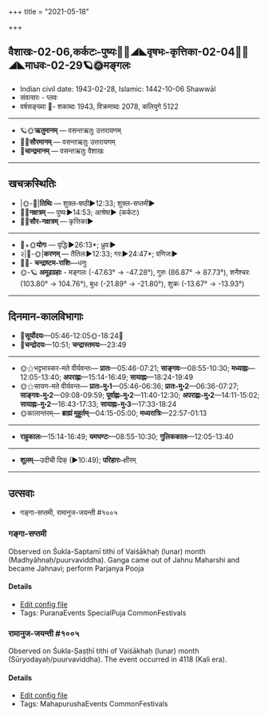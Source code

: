 +++
title = "2021-05-18"

+++
## वैशाखः-02-06,कर्कटः-पुष्यः🌛🌌◢◣वृषभः-कृत्तिका-02-04🌌🌞◢◣माधवः-02-29🪐🌞मङ्गलः
- Indian civil date: 1943-02-28, Islamic: 1442-10-06 Shawwāl
- संवत्सरः - प्लवः
- वर्षसङ्ख्या 🌛- शकाब्दः 1943, विक्रमाब्दः 2078, कलियुगे 5122
___________________
- 🪐🌞**ऋतुमानम्** — वसन्तऋतुः उत्तरायणम्
- 🌌🌞**सौरमानम्** — वसन्तऋतुः उत्तरायणम्
- 🌛**चान्द्रमानम्** — वसन्तऋतुः वैशाखः
___________________


## खचक्रस्थितिः
- |🌞-🌛|**तिथिः** — शुक्ल-षष्ठी►12:33; शुक्ल-सप्तमी►  
- 🌌🌛**नक्षत्रम्** — पुष्यः►14:53; आश्रेषा► (कर्कटः)  
- 🌌🌞**सौर-नक्षत्रम्** — कृत्तिका►  
___________________
- 🌛+🌞**योगः** — वृद्धिः►26:13*; ध्रुवः►  
- २|🌛-🌞|**करणम्** — तैतिलः►12:33; गरः►24:47*; वणिजः►  
- 🌌🌛- **चन्द्राष्टम-राशिः**—धनुः  
- 🌞-🪐 **अमूढग्रहाः** - मङ्गलः (-47.63° → -47.28°), गुरुः (86.87° → 87.73°), शनैश्चरः (103.80° → 104.76°), बुधः (-21.89° → -21.80°), शुक्रः (-13.67° → -13.93°)
___________________


## दिनमान-कालविभागाः
- 🌅**सूर्योदयः**—05:46-12:05🌞️-18:24🌇  
- 🌛**चन्द्रोदयः**—10:51; **चन्द्रास्तमयः**—23:49  
___________________
- 🌞⚝भट्टभास्कर-मते वीर्यवन्तः— **प्रातः**—05:46-07:21; **साङ्गवः**—08:55-10:30; **मध्याह्नः**—12:05-13:40; **अपराह्णः**—15:14-16:49; **सायाह्नः**—18:24-19:49  
- 🌞⚝सायण-मते वीर्यवन्तः— **प्रातः-मु॰1**—05:46-06:36; **प्रातः-मु॰2**—06:36-07:27; **साङ्गवः-मु॰2**—09:08-09:59; **पूर्वाह्णः-मु॰2**—11:40-12:30; **अपराह्णः-मु॰2**—14:11-15:02; **सायाह्नः-मु॰2**—16:43-17:33; **सायाह्नः-मु॰3**—17:33-18:24  
- 🌞कालान्तरम्— **ब्राह्मं मुहूर्तम्**—04:15-05:00; **मध्यरात्रिः**—22:57-01:13  
___________________
- **राहुकालः**—15:14-16:49; **यमघण्टः**—08:55-10:30; **गुलिककालः**—12:05-13:40  
___________________
- **शूलम्**—उदीची दिक् (►10:49); **परिहारः**–क्षीरम्  
___________________

## उत्सवाः
- गङ्गा-सप्तमी, रामानुज-जयन्ती #१००५
### गङ्गा-सप्तमी

Observed on Śukla-Saptamī tithi of Vaiśākhaḥ (lunar) month (Madhyāhnaḥ/puurvaviddha). Ganga came out of Jahnu Maharshi and became Jahnavi; perform Parjanya Pooja

#### Details
- [Edit config file](https://github.com/jyotisham/adyatithi/blob/master/devatA/nadI/lunar_month/tithi/02/07/gaGgA-saptamI.toml)
- Tags: PuranaEvents SpecialPuja CommonFestivals


### रामानुज-जयन्ती #१००५

Observed on Śukla-Ṣaṣṭhī tithi of Vaiśākhaḥ (lunar) month (Sūryodayaḥ/puurvaviddha). The event occurred in 4118 (Kali era).  


#### Details
- [Edit config file](https://github.com/jyotisham/adyatithi/blob/master/mahApuruSha/vaiShNava-misc/lunar_month/tithi/02/06/rAmAnuja~jayantI.toml)
- Tags: MahapurushaEvents CommonFestivals


